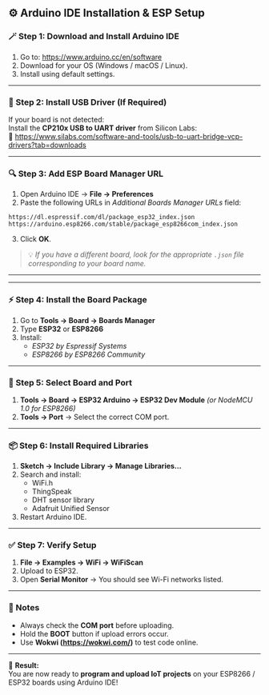 
## ⚙️ Arduino IDE Installation & ESP Setup

### 🪄 Step 1: Download and Install Arduino IDE
1. Go to: https://www.arduino.cc/en/software  
2. Download for your OS (Windows / macOS / Linux).  
3. Install using default settings.

---

### 🔌 Step 2: Install USB Driver (If Required)
If your board is not detected:  
Install the **CP210x USB to UART driver** from Silicon Labs:  
🔗 https://www.silabs.com/software-and-tools/usb-to-uart-bridge-vcp-drivers?tab=downloads

---

### 🔍 Step 3: Add ESP Board Manager URL
1. Open Arduino IDE → **File → Preferences**
2. Paste the following URLs in *Additional Boards Manager URLs* field:

```
https://dl.espressif.com/dl/package_esp32_index.json
https://arduino.esp8266.com/stable/package_esp8266com_index.json
```
3. Click **OK**.
> 💡 *If you have a different board, look for the appropriate `.json` file corresponding to your board name.*

---
---

### ⚡ Step 4: Install the Board Package
1. Go to **Tools → Board → Boards Manager**
2. Type **ESP32** or **ESP8266**
3. Install:
   - *ESP32 by Espressif Systems*
   - *ESP8266 by ESP8266 Community*

---

### 🧩 Step 5: Select Board and Port
1. **Tools → Board → ESP32 Arduino → ESP32 Dev Module**
   *(or NodeMCU 1.0 for ESP8266)*  
2. **Tools → Port** → Select the correct COM port.

---

### 📦 Step 6: Install Required Libraries
1. **Sketch → Include Library → Manage Libraries…**
2. Search and install:
   - WiFi.h
   - ThingSpeak
   - DHT sensor library
   - Adafruit Unified Sensor
3. Restart Arduino IDE.

---

### ✅ Step 7: Verify Setup
1. **File → Examples → WiFi → WiFiScan**
2. Upload to ESP32.
3. Open **Serial Monitor** → You should see Wi-Fi networks listed.

---

### 🧠 Notes
- Always check the **COM port** before uploading.
- Hold the **BOOT** button if upload errors occur.
- Use **Wokwi (https://wokwi.com/)** to test code online.

---

🎯 **Result:**  
You are now ready to **program and upload IoT projects** on your ESP8266 / ESP32 boards using Arduino IDE!
